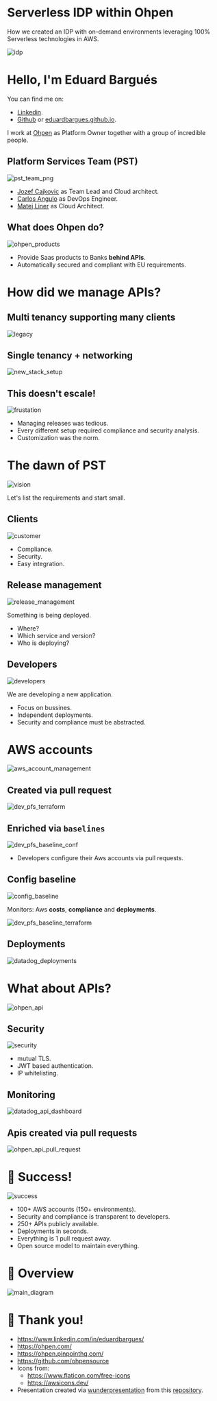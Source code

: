 # Serverless IDP within Ohpen

How we created an IDP with on-demand environments leveraging 100% Serverless technologies in AWS.

![idp](https://raw.githubusercontent.com/EduardBargues/bcn_sls_meet_up_ohpen_api/main/images/idp.png)

# Hello, I'm Eduard Bargués

You can find me on:

- [Linkedin](https://www.linkedin.com/in/eduardbargues/).
- [Github](https://github.com/eduardbargues/) or [eduardbargues.github.io](https://eduardbargues.github.io/).

I work at [Ohpen](https://ohpen.com) as Platform Owner together with a group of incredible people.

## Platform Services Team (PST)

![pst_team_png](https://raw.githubusercontent.com/EduardBargues/bcn_sls_meet_up_ohpen_api/main/images/jozef_carlos_matej.png)

- [Jozef Cajkovic](https://www.linkedin.com/in/jozef-%C4%8Dajkovi%C4%8D-3389b644/) as Team Lead and Cloud architect.
- [Carlos Angulo](https://www.linkedin.com/in/angulomascarell/) as DevOps Engineer.
- [Matej Liner](https://www.linkedin.com/in/matej-l%C3%ADner-8b283364/) as Cloud Architect.

## What does Ohpen do?

![ohpen_products](https://raw.githubusercontent.com/EduardBargues/bcn_sls_meet_up_ohpen_api/main/images/ohpen_products.png)

- Provide Saas products to Banks **behind APIs**.
- Automatically secured and compliant with EU requirements.

# How did we manage APIs?

## Multi tenancy supporting many clients

![legacy](https://raw.githubusercontent.com/EduardBargues/bcn_sls_meet_up_ohpen_api/main/images/legacy.png)

## Single tenancy + networking

![new_stack_setup](https://raw.githubusercontent.com/EduardBargues/bcn_sls_meet_up_ohpen_api/main/images/new_stack_setup.png)

## This doesn't escale!

![frustation](https://miro.medium.com/max/749/1*BpSFW3UX4JXaBUyasPcx7w.jpeg)

- Managing releases was tedious.
- Every different setup required compliance and security analysis.
- Customization was the norm.

# The dawn of PST

![vision](https://fundhemi.org/wp-content/uploads/2019/03/vision.jpg)

Let's list the requirements and start small.

## Clients

![customer](https://raw.githubusercontent.com/EduardBargues/bcn_sls_meet_up_ohpen_api/main/images/customer.png)

- Compliance.
- Security.
- Easy integration.

## Release management

![release_management](https://raw.githubusercontent.com/EduardBargues/bcn_sls_meet_up_ohpen_api/main/images/release_management.png)

Something is being deployed.

- Where?
- Which service and version?
- Who is deploying?

## Developers

![developers](https://raw.githubusercontent.com/EduardBargues/bcn_sls_meet_up_ohpen_api/main/images/developers.jpg)

We are developing a new application.

- Focus on bussines.
- Independent deployments.
- Security and compliance must be abstracted.

# AWS accounts

![aws_account_management](https://raw.githubusercontent.com/EduardBargues/bcn_sls_meet_up_ohpen_api/main/images/aws_account_management.png)

## Created via pull request

![dev_pfs_terraform](https://raw.githubusercontent.com/EduardBargues/bcn_sls_meet_up_ohpen_api/main/images/dev_pfs_terraform.png)

## Enriched via `baselines`

![dev_pfs_baseline_conf](https://raw.githubusercontent.com/EduardBargues/bcn_sls_meet_up_ohpen_api/main/images/dev_pfs_baseline_conf.png)

- Developers configure their Aws accounts via pull requests.

## Config baseline

![config_baseline](https://raw.githubusercontent.com/EduardBargues/bcn_sls_meet_up_ohpen_api/main/images/config_baseline.png)

Monitors: Aws **costs**, **compliance** and **deployments**.

![dev_pfs_baseline_terraform](https://raw.githubusercontent.com/EduardBargues/bcn_sls_meet_up_ohpen_api/main/images/dev_pfs_baseline_terraform.png)

## Deployments

![datadog_deployments](https://raw.githubusercontent.com/EduardBargues/bcn_sls_meet_up_ohpen_api/main/images/datadog_deployments.png)

# What about APIs?

![ohpen_api](https://raw.githubusercontent.com/EduardBargues/bcn_sls_meet_up_ohpen_api/main/images/ohpen_api.png)

## Security

![security](https://raw.githubusercontent.com/EduardBargues/bcn_sls_meet_up_ohpen_api/main/images/security.jpeg)

- mutual TLS.
- JWT based authentication.
- IP whitelisting.

## Monitoring

![datadog_api_dashboard](https://raw.githubusercontent.com/EduardBargues/bcn_sls_meet_up_ohpen_api/main/images/datadog_api_dashboard.png)

## Apis created via pull requests

![ohpen_api_pull_request](https://raw.githubusercontent.com/EduardBargues/bcn_sls_meet_up_ohpen_api/main/images/ohpen_api_pull_request.png)

# 👏 Success!

![success](https://raw.githubusercontent.com/EduardBargues/bcn_sls_meet_up_ohpen_api/main/images/success.jpeg)

- 100+ AWS accounts (150+ environments).
- Security and compliance is transparent to developers.
- 250+ APIs publicly available.
- Deployments in seconds.
- Everything is 1 pull request away.
- Open source model to maintain everything.

# 👀 Overview

![main_diagram](https://raw.githubusercontent.com/EduardBargues/bcn_sls_meet_up_ohpen_api/main/images/main_diagram.png)

# 🤗 Thank you!

- https://www.linkedin.com/in/eduardbargues/
- https://ohpen.com/
- https://ohpen.pinpointhq.com/
- https://github.com/ohpensource
- Icons from:
  - https://www.flaticon.com/free-icons
  - https://awsicons.dev/
- Presentation created via [wunderpresentation](https://wunderpresentation.com/create/markdown/) from this [repository](https://github.com/EduardBargues/bcn_sls_meet_up_ohpen_api).
